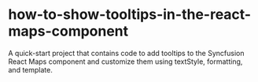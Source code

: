 # how-to-show-tooltips-in-the-react-maps-component
A quick-start project that contains code to add tooltips to the Syncfusion React Maps component and customize them using textStyle, formatting, and template.
